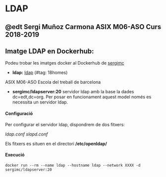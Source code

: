 # LDAP
## @edt Sergi Muñoz Carmona ASIX M06-ASO Curs 2018-2019

## Imatge LDAP en Dockerhub:
Podeu trobar les imatges docker al Dockerhub de [sergimc](https://hub.docker.com/u/sergimc/)
* **ldap:** [ldap](https://cloud.docker.com/repository/docker/sergimc/ldapserver) (#tag: 18homes)


ASIX M06-ASO Escola del treball de barcelona

* **sergimc/ldapserver:20**  servidor ldap amb la base la dades dc=edt,dc=org.
Per posar en funcionament aquest model només es necessita un servidor ldap.


#### Configuració
Per configurar el servidor ldap, dispondrem de dos fitxers:

*ldap.conf*
*slapd.conf*

Els fitxers es situen en el directori **/etc/openldap/**

#### Execució

```
docker run --rm --name ldap --hostname ldap --network XXXX -d sergimc/ldapserver:20

```
